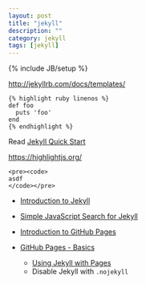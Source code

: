 ```yaml
---
layout: post
title: "jekyll"
description: ""
category: jekyll
tags: [jekyll]
---
```

{% include JB/setup %}


<http://jekyllrb.com/docs/templates/>

<pre><code>&#123;% highlight ruby linenos %&#125;
def foo
  puts 'foo'
end
&#123;% endhighlight %&#125;
</code></pre>


Read [Jekyll Quick Start](http://jekyllbootstrap.com/usage/jekyll-quick-start.html)


<https://highlightjs.org/>

<pre><code>&lt;pre&gt;&lt;code&gt;
asdf
&lt;/code&gt;&lt;/pre&gt;
</code></pre>


* [Introduction to Jekyll](http://jekyllbootstrap.com/lessons/jekyll-introduction.html)

* [Simple JavaScript Search for Jekyll](https://github.com/christian-fei/Simple-Jekyll-Search)

* [Introduction to GitHub Pages](http://jmcglone.com/guides/github-pages/)

* [GitHub Pages - Basics](https://help.github.com/categories/github-pages-basics/)
  * [Using Jekyll with Pages](https://help.github.com/articles/using-jekyll-with-pages/)
  * Disable Jekyll with ``` .nojekyll ```



